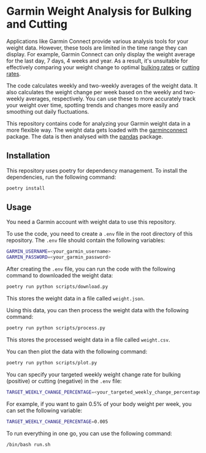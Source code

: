 # Garmin Weight Analysis for Bulking and Cutting
Applications like Garmin Connect provide various analysis tools for your weight data.
However, these tools are limited in the time range they can display.
For example, Garmin Connect can only display the weight average for the last day, 7 days, 4 weeks and year.
As a result, it's unsuitable for effectively comparing your weight change to optimal [bulking rates](https://macrofactorapp.com/bulking-calculator/) or [cutting rates](https://macrofactorapp.com/cutting-calculator/).

The code calculates weekly and two-weekly averages of the weight data.
It also calculates the weight change per week based on the weekly and two-weekly averages, respectively.
You can use these to more accurately track your weight over time, 
spotting trends and changes more easily and smoothing out daily fluctuations.

This repository contains code for analyzing your Garmin weight data in a more flexible way.
The weight data gets loaded with the [garminconnect](https://pypi.org/project/garminconnect/) package.
The data is then analysed with the [pandas](https://pandas.pydata.org/) package.

## Installation
This repository uses poetry for dependency management. 
To install the dependencies, run the following command:
```bash
poetry install
```

## Usage
You need a Garmin account with weight data to use this repository.

To use the code, you need to create a `.env` file in the root directory of this repository.
The `.env` file should contain the following variables:
```bash
GARMIN_USERNAME=<your_garmin_username>
GARMIN_PASSWORD=<your_garmin_password>
```

After creating the `.env` file, you can run the code with the following command to downloaded the weight data:
```bash
poetry run python scripts/download.py
```

This stores the weight data in a file called `weight.json`.

Using this data, you can then process the weight data with the following command:
```bash
poetry run python scripts/process.py
```

This stores the processed weight data in a file called `weight.csv`.

You can then plot the data with the following command:
```bash
poetry run python scripts/plot.py
```

You can specify your targeted weekly weight change rate for bulking (positive) or cutting (negative) in the `.env` file:
```bash
TARGET_WEEKLY_CHANGE_PERCENTAGE=<your_targeted_weekly_change_percentage>
```

For example, if you want to gain 0.5% of your body weight per week, you can set the following variable:
```bash
TARGET_WEEKLY_CHANGE_PERCENTAGE=0.005
```

To run everything in one go, you can use the following command:
```terminal
/bin/bash run.sh
```
